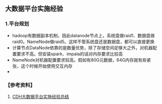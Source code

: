 ## 大数据平台实施经验

### 1.平台规划
- hadoop有数据副本机制，因此datanode节点上，系统盘做raid1、数据盘做raid0。NameNode做raid5。这样不管系统盘还是数据盘，都可以直接更换
- 计算节点DataNode依靠的是数量优势，除了存储空间足够大之外，对机器配置要求不高。但安装spark、impala的话对内存要求比较高
- NameNode对机器配置要求较高。假如有80G元数据，64G内存就有些紧张，这个时候开始使用交互内存
- 














### 【参考资料】
1. [CDH大数据平台实施经验总结](https://blog.csdn.net/jr8801/article/details/82693824)
